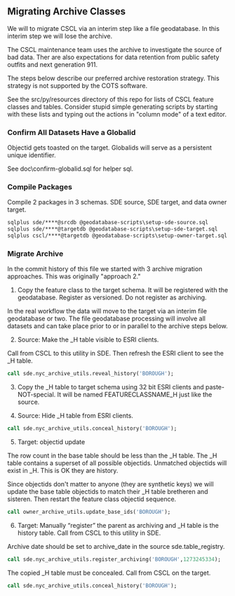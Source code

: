 ## Migrating Archive Classes

We will to migrate CSCL via an interim step like a file geodatabase.  In this interim step we will lose the archive.

The CSCL maintenance team uses the archive to investigate the source of bad data.  Ther are also expectations for data retention from public safety outfits and next generation 911.

The steps below describe our preferred archive restoration strategy. This strategy is not supported by the COTS software.

See the src/py/resources directory of this repo for lists of CSCL feature classes and tables.  Consider stupid simple generating scripts by starting with these lists and typing out the actions in "column mode" of a text editor. 

### Confirm All Datasets Have a Globalid

Objectid gets toasted on the target. Globalids will serve as a persistent unique identifier.

See doc\confirm-globalid.sql for helper sql.

### Compile Packages

Compile 2 packages in 3 schemas. SDE source, SDE target, and data owner target.

```bat
sqlplus sde/****@srcdb @geodatabase-scripts\setup-sde-source.sql
sqlplus sde/****@targetdb @geodatabase-scripts\setup-sde-target.sql
sqlplus cscl/****@targetdb @geodatabase-scripts\setup-owner-target.sql
```

### Migrate Archive

In the commit history of this file we started with 3 archive migration approaches. This was originally "approach 2."

1.	Copy the feature class to the target schema. It will be registered with the geodatabase. Register as versioned.  Do not register as archiving.

In the real workflow the data will move to the target via an interim file geodatabase or two. The file geodatabase processing will involve all datasets and can take place prior to or in parallel to the archive steps below.

2.	Source: Make the _H table visible to ESRI clients.

Call from CSCL to this utility in SDE. Then refresh the ESRI client to see the _H table.

```sql
call sde.nyc_archive_utils.reveal_history('BOROUGH');
```

3.	Copy the _H table to target schema using 32 bit ESRI clients and paste-NOT-special. It will be named FEATURECLASSNAME_H just like the source.

4. Source: Hide _H table from ESRI clients.

```sql
call sde.nyc_archive_utils.conceal_history('BOROUGH');
```

5. Target: objectid update 

The row count in the base table should be less than the _H table. The _H table contains a superset of all possible objectids. Unmatched objectids will exist in _H. This is OK they are history.

Since objectids don't matter to anyone (they are synthetic keys) we will update the base table objectids to match their _H table bretheren and sisteren. Then restart the feature class objectid sequence.

```sql
call owner_archive_utils.update_base_ids('BOROUGH');
```

6. Target: Manually “register” the parent as archiving and _H table is the history table.  Call from CSCL to this utility in SDE.

Archive date should be set to archive_date in the source sde.table_registry. 

```sql
call sde.nyc_archive_utils.register_archiving('BOROUGH',1273245334);
```

The copied _H table must be concealed. Call from CSCL on the target.

```sql
call sde.nyc_archive_utils.conceal_history('BOROUGH');
```
